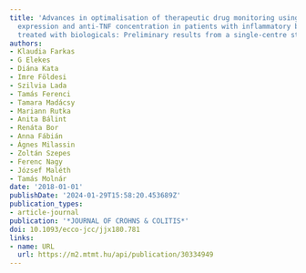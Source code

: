 ```yaml
---
title: 'Advances in optimalisation of therapeutic drug monitoring using mucosal TNF
  expression and anti-TNF concentration in patients with inflammatory bowel disease
  treated with biologicals: Preliminary results from a single-centre study'
authors:
- Klaudia Farkas
- G Elekes
- Diána Kata
- Imre Földesi
- Szilvia Lada
- Tamás Ferenci
- Tamara Madácsy
- Mariann Rutka
- Anita Bálint
- Renáta Bor
- Anna Fábián
- Ágnes Milassin
- Zoltán Szepes
- Ferenc Nagy
- József Maléth
- Tamás Molnár
date: '2018-01-01'
publishDate: '2024-01-29T15:58:20.453689Z'
publication_types:
- article-journal
publication: '*JOURNAL OF CROHNS & COLITIS*'
doi: 10.1093/ecco-jcc/jjx180.781
links:
- name: URL
  url: https://m2.mtmt.hu/api/publication/30334949
---
```

